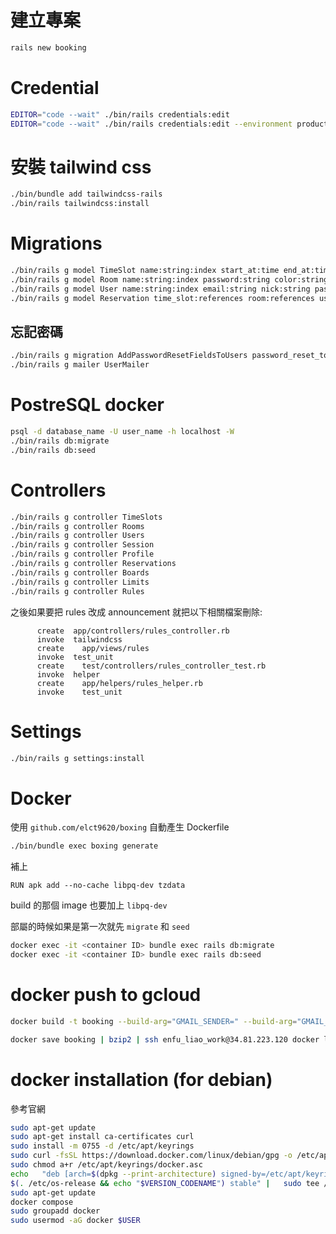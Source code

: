 # 建立專案

```sh
rails new booking
```

# Credential

```sh
EDITOR="code --wait" ./bin/rails credentials:edit
EDITOR="code --wait" ./bin/rails credentials:edit --environment production
```

# 安裝 tailwind css

```sh
./bin/bundle add tailwindcss-rails
./bin/rails tailwindcss:install
```

# Migrations

```sh
./bin/rails g model TimeSlot name:string:index start_at:time end_at:time
./bin/rails g model Room name:string:index password:string color:string
./bin/rails g model User name:string:index email:string nick:string password_digest:string role:integer email_verified_at:time
./bin/rails g model Reservation time_slot:references room:references user:references date:date 
```

## 忘記密碼
```sh
./bin/rails g migration AddPasswordResetFieldsToUsers password_reset_token:string password_reset_token_expire_at:datetime
./bin/rails g mailer UserMailer
```

# PostreSQL docker

```sh
psql -d database_name -U user_name -h localhost -W
./bin/rails db:migrate
./bin/rails db:seed
```

# Controllers

```sh
./bin/rails g controller TimeSlots
./bin/rails g controller Rooms
./bin/rails g controller Users
./bin/rails g controller Session
./bin/rails g controller Profile
./bin/rails g controller Reservations
./bin/rails g controller Boards
./bin/rails g controller Limits
./bin/rails g controller Rules
```

之後如果要把 rules 改成 announcement 就把以下相關檔案刪除:
```
      create  app/controllers/rules_controller.rb
      invoke  tailwindcss
      create    app/views/rules
      invoke  test_unit
      create    test/controllers/rules_controller_test.rb
      invoke  helper
      create    app/helpers/rules_helper.rb
      invoke    test_unit
```

# Settings

```sh
./bin/rails g settings:install
```

# Docker 

使用 `github.com/elct9620/boxing` 自動產生 Dockerfile

```sh
./bin/bundle exec boxing generate
```

補上

```
RUN apk add --no-cache libpq-dev tzdata
```

build 的那個 image 也要加上 `libpq-dev`

部屬的時候如果是第一次就先 `migrate` 和 `seed`

```sh
docker exec -it <container ID> bundle exec rails db:migrate
docker exec -it <container ID> bundle exec rails db:seed
```

# docker push to gcloud

```sh
docker build -t booking --build-arg="GMAIL_SENDER=" --build-arg="GMAIL_PASSWORD=" .
```

```sh
docker save booking | bzip2 | ssh enfu_liao_work@34.81.223.120 docker load
```

# docker installation (for debian)

參考官網

```sh
sudo apt-get update
sudo apt-get install ca-certificates curl
sudo install -m 0755 -d /etc/apt/keyrings
sudo curl -fsSL https://download.docker.com/linux/debian/gpg -o /etc/apt/keyrings/docker.asc
sudo chmod a+r /etc/apt/keyrings/docker.asc
echo   "deb [arch=$(dpkg --print-architecture) signed-by=/etc/apt/keyrings/docker.asc] https://download.docker.com/linux/debian \
$(. /etc/os-release && echo "$VERSION_CODENAME") stable" |   sudo tee /etc/apt/sources.list.d/docker.list > /dev/null
sudo apt-get update
docker compose
sudo groupadd docker
sudo usermod -aG docker $USER
```

